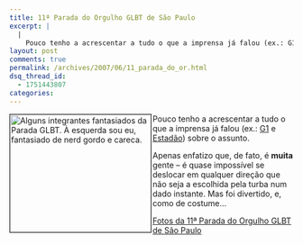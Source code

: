 ```yaml
---
title: 11ª Parada do Orgulho GLBT de São Paulo
excerpt: |
  |
    Pouco tenho a acrescentar a tudo o que a imprensa já falou (ex.: G1 e Estadão) sobre o assunto. Apenas enfatizo que, de fato, é muita gente - é quase impossível se deslocar em qualquer direção que não seja a...
layout: post
comments: true
permalink: /archives/2007/06/11_parada_do_or.html
dsq_thread_id:
  - 1751443807
categories:
---
```

<img title="Alguns integrantes fantasiados da Parada GLBT. À esquerda sou eu, fantasiado de nerd gordo e careca." src="//chester.me/archives/img/parada07.jpg" width="250" height="209" border="1" align="left" style="margin-right:2px" />Pouco tenho a acrescentar a tudo o que a imprensa já falou (ex.: [G1][1] e [Estadão][2]) sobre o assunto.

Apenas enfatizo que, de fato, é **muita** gente &#8211; é quase impossível se deslocar em qualquer direção que não seja a escolhida pela turba num dado instante. Mas foi divertido, e, como de costume&#8230;

[Fotos da 11ª Parada do Orgulho GLBT de São Paulo][3]

 [1]: http://g1.globo.com/Noticias/SaoPaulo/0,,MUL50054-5605,00.html
 [2]: http://www.estadao.com.br/ultimas/cidades/noticias/2007/jun/10/93.htm
 [3]: //chester.me/fotos/parada07/
